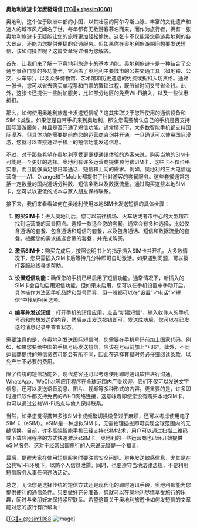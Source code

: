 **奥地利旅遊卡怎麽發短信 [[TG💪+ @esim1088](https://t.me/s/esim1088)]**

奥地利，这个位于欧洲中部的小国，以其壮丽的阿尔卑斯山脉、丰富的文化遗产和迷人的城市风光闻名于世。每年都有无数游客慕名而来，而作为旅行者，拥有一张奥地利旅遊卡无疑能让您的旅程更加轻松愉快。这张卡不仅能带您畅游奥地利的各大景点，还能为您提供便捷的交通服务。但如果你在奥地利旅游期间想要发送短信，该如何操作呢？这篇文章将详细为您解答。

首先，让我们来了解一下奥地利旅遊卡的基本功能。奥地利旅遊卡是一种结合了交通与景点门票的多功能卡，它涵盖了奥地利主要城市的公共交通工具（如地铁、公交、火车等），以及众多博物馆、艺术馆和历史遗迹的免费或折扣入场资格。通过一张卡，您可以省去购买单程票和门票的繁琐过程，既节省时间又节省金钱。此外，这张卡还提供一些附加服务，比如部分地区的免费Wi-Fi接入，以及一些优惠折扣。

那么，如何使用奥地利旅遊卡发送短信呢？这其实取决于您所使用的通信设备和SIM卡类型。如果您是自带手机来到奥地利，那么您需要确认自己的手机是否支持国际漫游服务，并且是否开通了短信功能。通常情况下，大多数智能手机都支持国际漫游，但具体功能需要提前向您的运营商咨询并开通。一旦确认可以使用国际漫游，您就可以直接通过手机上的短信功能发送信息。

不过，对于那些希望在奥地利享受更便捷通讯体验的游客来说，购买当地的SIM卡可能是一个更好的选择。奥地利有许多运营商提供预付费SIM卡，这些卡不仅价格实惠，而且能够满足您日常通话、短信和上网的需求。例如，奥地利的三大电信运营商——A1、Orange和T-Mobile都提供了针对游客的套餐服务。这些套餐通常包括一定数量的国内通话分钟数、短信条数以及数据流量。通过购买这些本地SIM卡，您可以以更低的成本与家人朋友保持联系。

接下来，我们来看看如何在奥地利使用本地SIM卡发送短信的具体步骤：

1. **购买SIM卡**：进入奥地利后，您可以前往机场、火车站或者市中心的大型超市找到运营商的营业网点。选择一款适合您的套餐，通常会有多种选择，比如仅含通话的套餐、包含通话和短信的套餐，以及包含通话、短信和数据流量的套餐。根据您的需求挑选合适的套餐，并完成购买。

2. **激活SIM卡**：购买完成后，按照说明书上的指示插入SIM卡并开机。大多数情况下，您只需插入SIM卡后等待几分钟即可自动激活。如果遇到问题，可以拨打客服热线寻求帮助。

3. **设置短信功能**：确保您的手机已经启用了短信功能。通常情况下，新插入的SIM卡会自动启用短信功能，但如果未启用，您可以在手机设置中手动开启。具体操作方法因手机品牌和型号而异，但一般都可以在“设置”>“电话”>“短信”中找到相关选项。

4. **编写并发送短信**：打开手机的短信应用，点击“新建短信”，输入收件人的手机号码和您想发送的内容，然后点击发送按钮即可。发送成功后，您可以在已发送的消息记录中查看状态。

需要注意的是，在奥地利发送国际短信时，您需要在手机号码前加上国家代码。例如，如果您要给中国的手机号码发送短信，应该在号码前加上“+86”。此外，不同运营商提供的短信资费可能会有所不同，因此在选择套餐时务必仔细阅读条款，以免产生不必要的费用。

除了传统的短信功能外，现代游客还可以考虑使用即时通讯软件进行沟通。WhatsApp、WeChat等应用程序在全球范围内广受欢迎，它们不仅可以发送文字信息，还可以发送语音消息、图片、视频等多种形式的内容。更重要的是，许多即时通讯软件都支持免费的Wi-Fi网络连接，这意味着即使您没有购买本地SIM卡，也可以通过公共Wi-Fi热点与他人保持联系。

当然，如果您觉得携带多张SIM卡或频繁切换设备过于麻烦，还可以考虑使用电子SIM卡（eSIM）。eSIM是一种虚拟SIM卡，无需物理插拔即可实现全球范围内的无缝切换。目前，许多高端智能手机已经支持eSIM技术，用户可以通过扫描二维码或下载应用程序的方式快速激活eSIM卡。奥地利的一些运营商也已经开始提供eSIM服务，这对于经常出国旅行的人来说无疑是一个福音。

最后，提醒大家在使用短信服务时要注意安全问题。避免发送敏感信息，尤其是在公共Wi-Fi环境下，以防个人信息泄露。同时，也要遵守当地法律法规，不要利用短信服务从事任何违法活动。

总之，无论您是选择传统的短信方式还是现代化的即时通讯手段，奥地利都能为您提供便利的通信条件。只要做好充分准备，您就可以在奥地利尽情享受旅行的乐趣，同时与亲朋好友保持紧密联系。希望这篇关于奥地利旅遊卡如何发短信的文章能对您的旅行有所帮助！

[[TG💪+ @esim1088](https://t.me/s/esim1088) ![Image](https://i.postimg.cc/4NQfJmqS/Snipaste-2025-05-13-00-14-12.png)]